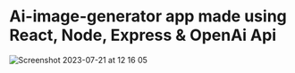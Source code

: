 # Ai-image-generator app made using React, Node, Express & OpenAi Api 


![Screenshot 2023-07-21 at 12 16 05](https://github.com/PSainz/Ai-image-generator/assets/99868866/9328f9f9-fc40-4418-a74e-5aede899f16a)
